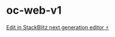 # oc-web-v1

[Edit in StackBlitz next generation editor ⚡️](https://stackblitz.com/~/github.com/drzo/oc-web-v1)